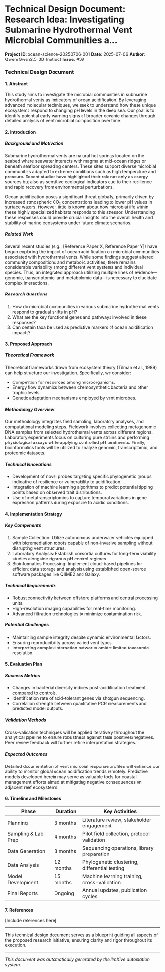 # Technical Design Document: Research Idea: Investigating Submarine Hydrothermal Vent Microbial Communities a...

**Project ID**: ocean-science-20250706-001
**Date**: 2025-07-06
**Author**: Qwen/Qwen2.5-3B-Instruct
**Issue**: #39

### Technical Design Document

#### 1. Abstract

This study aims to investigate the microbial communities in submarine hydrothermal vents as indicators of ocean acidification. By leveraging advanced molecular techniques, we seek to understand how these unique ecosystems respond to changing pH levels in the deep sea. Our goal is to identify potential early warning signs of broader oceanic changes through detailed analysis of vent microbial composition over time.

#### 2. Introduction

##### Background and Motivation

Submarine hydrothermal vents are natural hot springs located on the seabed where seawater interacts with magma at mid-ocean ridges or beneath seafloor spreading centers. These sites support diverse microbial communities adapted to extreme conditions such as high temperature and pressure. Recent studies have highlighted their role not only as energy sources but also as sensitive ecological indicators due to their resilience and rapid recovery from environmental perturbations.

Ocean acidification poses a significant threat globally, primarily driven by increased atmospheric CO₂ concentrations leading to lower pH values in surface waters. However, little is known about how microbial life within these highly specialized habitats responds to this stressor. Understanding these responses could provide crucial insights into the overall health and stability of marine ecosystems under future climate scenarios.

##### Related Work

Several recent studies (e.g., [Reference Paper X, Reference Paper Y]) have begun exploring the impact of ocean acidification on microbial communities associated with hydrothermal vents. While some findings suggest altered community compositions and metabolic activities, there remains considerable variability among different vent systems and individual species. Thus, an integrated approach utilizing multiple lines of evidence—genomic, transcriptomic, and metabolomic data—is necessary to elucidate complex interactions.

##### Research Questions

1. How do microbial communities in various submarine hydrothermal vents respond to gradual shifts in pH?
2. What are the key functional genes and pathways involved in these responses?
3. Can certain taxa be used as predictive markers of ocean acidification impacts?

#### 3. Proposed Approach

##### Theoretical Framework

Theoretical frameworks drawn from ecosystem theory (Tilman et al., 1989) can help structure our investigation. Specifically, we consider:
- Competition for resources among microorganisms.
- Energy flow dynamics between chemosynthetic bacteria and other trophic levels.
- Genetic adaptation mechanisms employed by vent microbes.

##### Methodology Overview

Our methodology integrates field sampling, laboratory analyses, and computational modeling steps. Fieldwork involves collecting metagenomic DNA samples from selected hydrothermal vents across different regions. Laboratory experiments focus on culturing pure strains and performing physiological assays while applying controlled pH treatments. Finally, bioinformatics tools will be utilized to analyze genomic, transcriptomic, and proteomic datasets.

##### Technical Innovations

- Development of novel probes targeting specific phylogenetic groups indicative of resilience or vulnerability to acidification.
- Integration of machine learning algorithms to predict potential tipping points based on observed trait distributions.
- Use of metatranscriptomics to capture temporal variations in gene expression patterns during exposure to acidic conditions.

#### 4. Implementation Strategy

##### Key Components

1. Sample Collection: Utilize autonomous underwater vehicles equipped with bioremediation robots capable of non-invasive sampling without disrupting vent structures.
2. Laboratory Analysis: Establish consortia cultures for long-term viability studies alongside rigorous pH control regimes.
3. Bioinformatics Processing: Implement cloud-based pipelines for efficient data storage and analysis using established open-source software packages like QIIME2 and Galaxy.

##### Technical Requirements

- Robust connectivity between offshore platforms and central processing units.
- High-resolution imaging capabilities for real-time monitoring.
- Advanced filtration technologies to minimize contamination risk.

##### Potential Challenges

- Maintaining sample integrity despite dynamic environmental factors.
- Ensuring reproducibility across varied vent types.
- Interpreting complex interaction networks amidst limited taxonomic resolution.

#### 5. Evaluation Plan

##### Success Metrics

- Changes in bacterial diversity indices post-acidification treatment compared to controls.
- Identification rate of acid-tolerant genes via shotgun sequencing.
- Correlation strength between quantitative PCR measurements and predicted model outputs.

##### Validation Methods

Cross-validation techniques will be applied iteratively throughout the analytical pipeline to ensure robustness against false positives/negatives. Peer review feedback will further refine interpretation strategies.

##### Expected Outcomes

Detailed documentation of vent microbial response profiles will enhance our ability to monitor global ocean acidification trends remotely. Predictive models developed herein may serve as valuable tools for coastal management efforts aimed at mitigating negative consequences on adjacent reef ecosystems.

#### 6. Timeline and Milestones

| Phase                | Duration           | Key Activities                                  |
|----------------------|--------------------|--------------------------------------------------|
| Planning             | 3 months            | Literature review, stakeholder engagement       |
| Sampling & Lab Prep  | 4 months            | Pilot field collection, protocol validation    |
| Data Generation      | 8 months            | Sequencing operations, library preparation     |
| Data Analysis        | 12 months           | Phylogenetic clustering, differential testing  |
| Model Development    | 15 months           | Machine learning training, cross-validation   |
| Final Reports        | Ongoing             | Annual updates, publication cycles            |

#### 7. References

[Include references here]

---

This technical design document serves as a blueprint guiding all aspects of the proposed research initiative, ensuring clarity and rigor throughout its execution.

---
*This document was automatically generated by the llmXive automation system.*